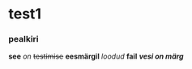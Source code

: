 # test1
### pealkiri
**see**
*on*
 ~~testimise~~
**eesmärgil** _loodud_ **fail**
***vesi on märg***
